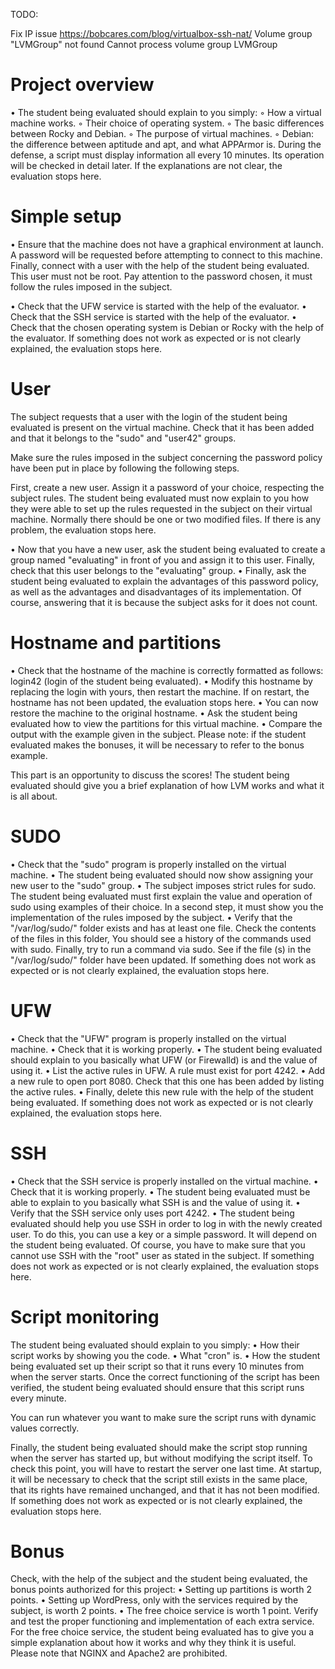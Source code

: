 TODO: 

Fix IP issue
https://bobcares.com/blog/virtualbox-ssh-nat/
Volume group "LVMGroup" not found
Cannot process volume group LVMGroup

# Project overview
• The student being evaluated should explain to you simply:
◦ How a virtual machine works.
◦ Their choice of operating system.
◦ The basic differences between Rocky and Debian.
◦ The purpose of virtual machines.
◦ Debian: the difference between aptitude and apt, and what APPArmor is. During the defense, a script must display information all every 10 minutes. Its operation will be checked in detail later. If the explanations are not clear, the evaluation stops here.

# Simple setup
• Ensure that the machine does not have a graphical environment at launch. A password will be requested before attempting to connect to this machine. Finally, connect with a user with the help of the student being evaluated. This user must not be root. Pay attention to the password chosen, it must follow the rules imposed in the subject.

• Check that the UFW service is started with the help of the evaluator.
• Check that the SSH service is started with the help of the evaluator.
• Check that the chosen operating system is Debian or Rocky with the help of the evaluator. If something does not work as expected or is not clearly explained, the evaluation stops here.

# User
The subject requests that a user with the login of the student being evaluated is present
on the virtual machine. Check that it has been added and that it belongs to the "sudo" and "user42" groups.

Make sure the rules imposed in the subject concerning the password policy have been put in place by following the following steps.

First, create a new user. Assign it a password of your choice, respecting the subject rules. The student being evaluated must now explain to you how they were able to set up the rules requested in the subject on their virtual machine.
Normally there should be one or two modified files. If there is any problem, the evaluation stops here.

• Now that you have a new user, ask the student being evaluated to create a group named "evaluating" in front of you and assign it to this user. Finally, check that this user belongs to the "evaluating" group.
• Finally, ask the student being evaluated to explain the advantages of this password policy, as well as the advantages and disadvantages of its implementation. Of course, answering that it is because the subject asks
for it does not count.

# Hostname and partitions

• Check that the hostname of the machine is correctly formatted as follows: login42 (login of the student being evaluated).
• Modify this hostname by replacing the login with yours, then restart the machine. If on restart, the hostname has not been updated, the evaluation stops here.
• You can now restore the machine to the original hostname.
• Ask the student being evaluated how to view the partitions for this virtual machine.
• Compare the output with the example given in the subject. Please note: if the student evaluated makes the bonuses, it will be necessary to refer to the bonus example.

This part is an opportunity to discuss the scores! The student being evaluated should
give you a brief explanation of how LVM works and what it is all about.

# SUDO
• Check that the "sudo" program is properly installed on the virtual machine.
• The student being evaluated should now show assigning your new user to the "sudo" group.
• The subject imposes strict rules for sudo. The student being evaluated must first explain the value and operation of sudo using examples of their choice. In a second step, it must show you the implementation of the rules imposed by the subject.
• Verify that the "/var/log/sudo/" folder exists and has at least one file. Check the contents of the files in this folder, You should see a history of the commands used with sudo. Finally, try to run a command via sudo. See if the file (s) in the "/var/log/sudo/" folder have been updated. If something does not work as expected or is not clearly explained, the evaluation stops here.

# UFW 
• Check that the "UFW" program is properly installed on the virtual machine.
• Check that it is working properly.
• The student being evaluated should explain to you basically what UFW (or Firewalld) is and the value of using it.
• List the active rules in UFW. A rule must exist for port 4242.
• Add a new rule to open port 8080. Check that this one has been added by listing the active rules.
• Finally, delete this new rule with the help of the student being evaluated. If something does not work as expected or is not clearly explained, the evaluation stops here.

# SSH
• Check that the SSH service is properly installed on the virtual machine.
• Check that it is working properly.
• The student being evaluated must be able to explain to you basically what SSH is and the value of using it.
• Verify that the SSH service only uses port 4242.
• The student being evaluated should help you use SSH in order to log in with the newly created user. To do this, you can use a
key or a simple password. It will depend on the student being evaluated. Of course, you have to make sure that you cannot
use SSH with the "root" user as stated in the subject. If something does not work as expected or is not clearly explained, the
evaluation stops here.

# Script monitoring
The student being evaluated should explain to you simply:
• How their script works by showing you the code.
• What "cron" is.
• How the student being evaluated set up their script so that it runs every 10 minutes from when the server starts. Once the correct functioning of the script has been verified, the student being evaluated should ensure that this script runs every minute.

You can run whatever you want to make sure the script runs with dynamic values correctly. 

Finally, the student being evaluated should make the script stop running when the server has started up, but without modifying the script itself. To check this point, you will have to restart the server one last time. At startup, it will be necessary to check that the script still exists in the same place, that its rights have remained unchanged, and that it has not been modified. If something does not work as expected or is not clearly explained, the evaluation stops here.

# Bonus
Check, with the help of the subject and the student being evaluated, the bonus
points authorized for this project:
• Setting up partitions is worth 2 points.
• Setting up WordPress, only with the services required by the subject, is worth 2 points.
• The free choice service is worth 1 point. Verify and test the proper functioning and implementation of each extra service. For the free choice service, the student being evaluated has to give you a simple explanation about how it works and why they think it is useful. Please note that NGINX and Apache2 are prohibited.